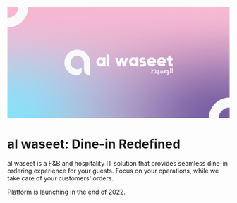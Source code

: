 ![al waseet Banner. It consists of the title "al waseet" written in English and smaller Arabic script. The font color is white over the pink, purple and cyan graident](./al%20waseet%20Banner.jpg?raw=true)

# al waseet: Dine-in Redefined

al waseet is a F&B and hospitality IT solution that provides seamless dine-in ordering experience for your guests. Focus on your operations, while we take care of your customers' orders.

Platform is launching in the end of 2022.

